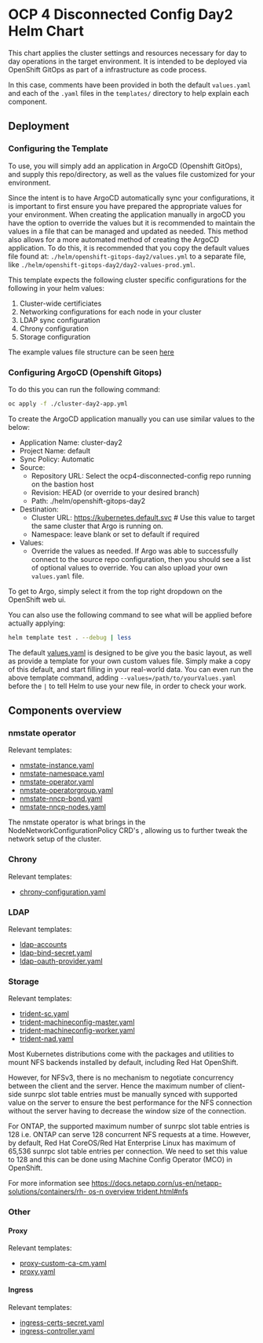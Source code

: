 # OCP 4 Disconnected Config Day2 Helm Chart

This chart applies the cluster settings and resources necessary for day to day operations in the target environment. It is intended to be deployed via OpenShift GitOps as part of a infrastructure as code process.

In this case, comments have been provided in both the default `values.yaml` and each of the `.yaml` files in the `templates/` directory to help explain each component.

## Deployment

### Configuring the Template

To use, you will simply add an application in ArgoCD (Openshift GitOps), and supply this repo/directory, as well as the values file customized for your environment.

Since the intent is to have ArgoCD automatically sync your configurations, it is important to first ensure you have prepared the appropriate values for your environment. When creating the application manually in argoCD you have the option to override the values but it is recommended to maintain the values in a file that can be managed and updated as needed. This method also allows for a more automated method of creating the ArgoCD application. To do this, it is recommended that you copy the default values file found at: `./helm/openshift-gitops-day2/values.yml` to a separate file, like `./helm/openshift-gitops-day2/day2-values-prod.yml`. 

This template expects the following cluster specific configurations for the following in your helm values:

1. Cluster-wide certificiates
2. Networking configurations for each node in your cluster
3. LDAP sync configuration
4. Chrony configuration
5. Storage configuration

The example values file structure can be seen [here](values.yaml)


### Configuring ArgoCD (Openshift Gitops) 

To do this you can run the following command:

```bash
oc apply -f ./cluster-day2-app.yml
```

To create the ArgoCD application manually you can use similar values to the below:

- Application Name: cluster-day2
- Project Name: default
- Sync Policy: Automatic
- Source:
  - Repository URL: Select the ocp4-disconnected-config repo running on the bastion host
  - Revision: HEAD (or override to your desired branch)
  - Path: ./helm/openshift-gitops-day2
- Destination:
  - Cluster URL: https://kubernetes.default.svc # Use this value to target the same cluster that Argo is running on.
  - Namespace: leave blank or set to default if required
- Values:
  - Override the values as needed. If Argo was able to successfully connect to the source repo configuration, then you should see a list of optional values to override. You can also upload your own `values.yaml` file.

To get to Argo, simply select it from the top right dropdown on the OpenShift web ui.

You can also use the following command to see what will be applied before actually applying:

```bash
helm template test . --debug | less
```

The default [values.yaml](values.yaml) is designed to be give you the basic layout, as well as provide a template for your own custom values file. Simply make a copy of this default, and start filling in your real-world data. You can even run the above template command, adding `--values=/path/to/yourValues.yaml` before the `|` to tell Helm to use your new file, in order to check your work.

## Components overview

### nmstate operator

Relevant templates:

 - [nmstate-instance.yaml](templates/nmstate-instance.yml)
 - [nmstate-namespace.yaml](templates/nmstate-namespace.yaml)
 - [nmstate-operator.yaml](templates/nmstate-operator.yaml)
 - [nmstate-operatorgroup.yaml](templates/nmstate-operatorgroup.yaml)
 - [nmstate-nncp-bond.yaml](templates/nmstate-nncp-bond.yaml)
 - [nmstate-nncp-nodes.yaml](templates/nmstate-nncp-nodes.yaml)

The nmstate operator is what brings in the NodeNetworkConfigurationPolicy CRD's , allowing us to further tweak the network setup of the cluster.

### Chrony

Relevant templates:

 - [chrony-configuration.yaml](templates/chrony-configuration.yaml)

### LDAP

Relevant templates:

 - [ldap-accounts](templates/ldap-accounts.yaml)
 - [ldap-bind-secret.yaml](templates/ldap-bind-secret.yaml)
 - [ldap-oauth-provider.yaml](templates/ldap-oauth-provider.yaml)

### Storage

Relevant templates:

 - [trident-sc.yaml](templates/trident-sc.yaml)
 - [trident-machineconfig-master.yaml](templates/trident-machineconfig-master.yaml)
 - [trident-machineconfig-worker.yaml](templates/trident-machineconfig-worker.yaml)
 - [trident-nad.yaml](templates/trident-nad.yaml)

Most Kubernetes distributions come with the packages and utilities to mount NFS backends installed by default, including Red Hat OpenShift.

However, for NFSv3, there is no mechanism to negotiate concurrency between the client and the server. Hence the maximum number of client-side sunrpc slot table entries must be manually synced with supported value on the server to ensure the best performance for the NFS connection without the server having to decrease the window size of the connection.

For ONTAP, the supported maximum number of sunrpc slot table entries is 128 i.e. ONTAP can serve 128 concurrent NFS requests at a time. However, by default, Red Hat CoreOS/Red Hat Enterprise Linux has maximum of 65,536 sunrpc slot table entries per connection. We need to set this value to 128 and this can be done using Machine Config Operator (MCO) in OpenShift.

For more information see [https://docs.netapp.corn/us-en/netapp-solutions/containers/rh-
os-n overview trident.html#nfs](https://docs.netapp.com/us-en/netapp-solutions/containers/rh-os-n_overview_trident.html#nfs)

### Other

#### Proxy

Relevant templates:

 - [proxy-custom-ca-cm.yaml](templates/proxy-custom-ca-cm.yaml)
 - [proxy.yaml](templates/proxy.yaml)

#### Ingress

Relevant templates:

 - [ingress-certs-secret.yaml](templates/ingress-certs-secret.yaml)
 - [ingress-controller.yaml](templates/ingress-controller.yaml)
